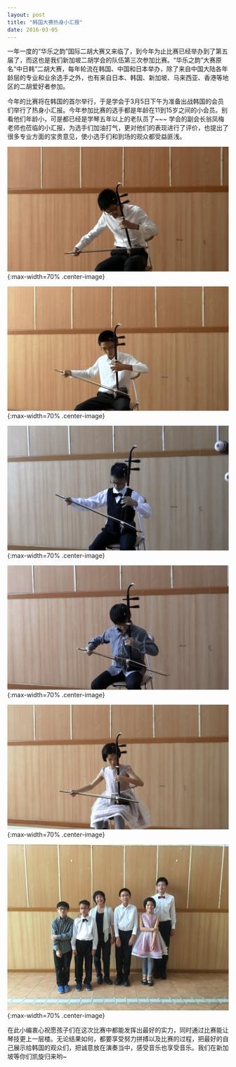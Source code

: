 ```yaml
---
layout: post
title: "韩国大赛热身小汇报"
date: 2016-03-05
---
```

一年一度的“华乐之韵”国际二胡大赛又来临了，到今年为止比赛已经举办到了第五届了，而这也是我们新加坡二胡学会的队伍第三次参加比赛。“华乐之韵”大赛原名“中日韩”二胡大赛，每年轮流在韩国、中国和日本举办，除了来自中国大陆各年龄层的专业和业余选手之外，也有来自日本、韩国、新加坡、马来西亚、香港等地区的二胡爱好者参加。
<!--more-->

今年的比赛将在韩国的首尔举行，于是学会于3月5日下午为准备出战韩国的会员们举行了热身小汇报。今年参加比赛的选手都是年龄在11到15岁之间的小会员。别看他们年龄小，可是都已经是学琴五年以上的老队员了~~~ 学会的副会长翁凤梅老师也莅临的小汇报，为选手们加油打气，更对他们的表现进行了评价，也提出了很多专业方面的宝贵意见，使小选手们和到场的观众都受益匪浅。

![](/files/2016-03-korea-contest-prepare/korea-1-min.png){:max-width=70% .center-image}

![](/files/2016-03-korea-contest-prepare/korea-2-min.png){:max-width=70% .center-image}

![](/files/2016-03-korea-contest-prepare/korea-3-min.png){:max-width=70% .center-image}

![](/files/2016-03-korea-contest-prepare/korea-4-min.png){:max-width=70% .center-image}

![](/files/2016-03-korea-contest-prepare/korea-5-min.png){:max-width=70% .center-image}

![](/files/korea-6-min.jpg){:max-width=70% .center-image}

在此小编衷心祝愿孩子们在这次比赛中都能发挥出最好的实力，同时通过比赛能让琴技更上一层楼。无论结果如何，都要享受努力拼搏以及比赛的过程，把最好的自己展示给韩国的观众们，把诚意放在演奏当中，感受音乐也享受音乐。我们在新加坡等你们凯旋归来哟~

